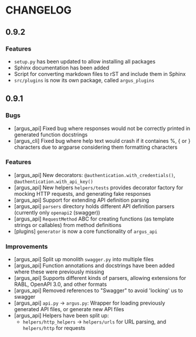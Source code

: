 # CHANGELOG

## 0.9.2

### Features
- `setup.py` has been updated to allow installing all packages
- Sphinx documentation has been added
- Script for converting markdown files to rST and include them in Sphinx
- `src/plugins` is now its own package, called `argus_plugins`

## 0.9.1

### Bugs
- [argus_api] Fixed bug where responses would not be correctly printed in generated function docstrings
- [argus_cli] Fixed bug where help text would crash if it containes %, \{ or \} characters due to argparse considering them formatting characters

### Features
- [argus_api] New decorators: `@authentication.with_credentials()`, `@authentication.with_api_key()`
- [argus_api] New helpers `helpers/tests` provides decorator factory for mocking HTTP requests, and generating fake responses
- [argus_api] Support for extending API definition parsing
- [argus_api] `parsers` directory holds different API definition parsers (currently only `openapi2` (swagger))
- [argus_api] `RequestMethod` ABC for creating functions (as template strings or callables) from method definitions
- [plugins] `generator` is now a core functionality of `argus_api`

### Improvements
- [argus_api] Split up monolith `swagger.py` into multiple files
- [argus_api] Function annotations and docstrings have been added where these were previously missing
- [argus_api] Supports different kinds of parsers, allowing extensions for RABL, OpenAPI 3.0, and other formats
- [argus_api] Removed references to "Swagger" to avoid 'locking' us to swagger
- [argus_api] `api.py` -> `argus.py`: Wrapper for loading previously generated API files, or generate new API files
- [argus_api] Helpers have been split up:
  -  `helpers/http_helpers` -> `helpers/urls` for URL parsing, and `helpers/http` for requests
